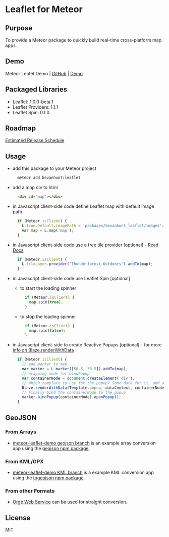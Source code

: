 # Leaflet for Meteor

## Purpose

To provide a Meteor package to quickly build real-time cross-platform map apps.

## Demo
Meteor Leafet Demo  |  [GitHub](https://github.com/bevanhunt/meteor-leaflet-demo)  |  [Demo](http://leaflet.meteor.com)

## Packaged Libraries
- Leaflet: 1.0.0-beta.1
- Leaflet Providers: 1.1.1
- Leaflet Spin: 0.1.0

## Roadmap
[Estimated Release Schedule](https://github.com/bevanhunt/meteor-leaflet/milestones)

## Usage
- add this package to your Meteor project
  ```bash
    meteor add bevanhunt:leaflet
  ```

- add a map div to html
  ```html
    <div id='map'></div>
  ```

- in Javascript client-side code define Leaflet map with default image path

  ```javascript
    if (Meteor.isClient) {
      L.Icon.Default.imagePath = 'packages/bevanhunt_leaflet/images';
      var map = L.map('map');
    }
  ```

- in Javascript client-side code use a free tile provider [optional] - [Read Docs](https://github.com/leaflet-extras/leaflet-providers)

  ```javascript
    if (Meteor.isClient) {
      L.tileLayer.provider('Thunderforest.Outdoors').addTo(map);
    }
  ```

- in Javascript client-side code use Leaflet Spin [optional]

  - to start the loading spinner
    ```javascript
      if (Meteor.isClient) {
        map.spin(true);
      }
    ```

  - to stop the loading spinner
    ```javascript
      if (Meteor.isClient) {
        map.spin(false);
      }
    ```

- in Javascript client-side to create Reactive Popups [optional] - for more [info on Blaze.renderWithData](http://docs.meteor.com/#/full/blaze_renderwithdata)
  ```javascript
    if (Meteor.isClient) {
      // add marker to map
      var marker = L.marker([50.5, 30.5]).addTo(map);
      // wrapping node for bindPopup
      var containerNode = document.createElement('div');
      // Which template to use for the popup? Some data for it, and attach it to node
      Blaze.renderWithData(Template.popup, dataContext, containerNode);
      // Finally bind the containerNode to the popup
      marker.bindPopup(containerNode).openPopup();
    }
  ```

## GeoJSON

### From Arrays
* [meteor-leaflet-demo geojson branch](https://github.com/bevanhunt/meteor-leaflet-demo/tree/geojson) is an example array conversion app using the [geojson npm package](https://www.npmjs.com/package/geojson).

### From KML/GPX
* [meteor-leaflet-demo KML branch](https://github.com/bevanhunt/meteor-leaflet-demo/tree/kml) is a example KML conversion app using the [togeojson npm package](https://www.npmjs.com/package/togeojson).

### From other Formats
* [Orge Web Service](http://ogre.adc4gis.com/) can be used for straight conversion.

## License
MIT
